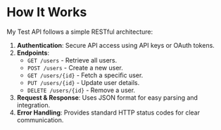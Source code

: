 # How It Works

My Test API follows a simple RESTful architecture:

1. **Authentication**: Secure API access using API keys or OAuth tokens.
2. **Endpoints**:
   - `GET /users` - Retrieve all users.
   - `POST /users` - Create a new user.
   - `GET /users/{id}` - Fetch a specific user.
   - `PUT /users/{id}` - Update user details.
   - `DELETE /users/{id}` - Remove a user.
3. **Request & Response**: Uses JSON format for easy parsing and integration.
4. **Error Handling**: Provides standard HTTP status codes for clear communication.
